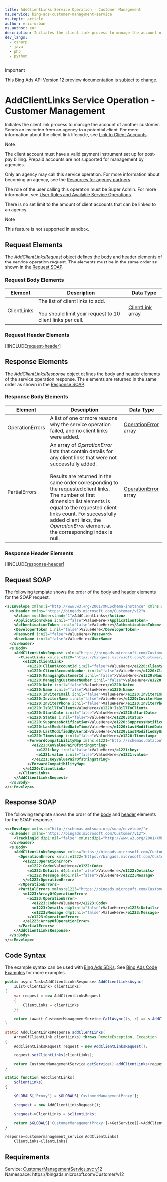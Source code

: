 ```yaml
---
title: AddClientLinks Service Operation - Customer Management
ms.service: bing-ads-customer-management-service
ms.topic: article
author: eric-urban
ms.author: eur
description: Initiates the client link process to manage the account of another customer.
dev_langs: 
  - csharp
  - java
  - php
  - python
---
```

> [!IMPORTANT]
> This Bing Ads API Version 12 preview documentation is subject to change.

# AddClientLinks Service Operation - Customer Management
Initiates the client link process to manage the account of another customer. Sends an invitation from an agency to a potential client.  For more information about the client link lifecycle, see [Link to Client Accounts](../guides/management-model-agencies.md#clientlink).

> [!NOTE]
> The client account must have a valid payment instrument set up for post-pay billing. Prepaid accounts are not supported for management by agencies.

Only an agency may call this service operation. For more information about becoming an agency, see the [Resources for agency partners](https://advertise.bingads.microsoft.com/en-us/resources/bing-partner-program/agency-resources).

The role of the user calling this operation must be Super Admin. For more information, see [User Roles and Available Service Operations](../guides/customer-accounts.md#userroles).

There is no set limit to the amount of client accounts that can be linked to an agency.

> [!NOTE]
>This feature is not supported in sandbox.

## <a name="request"></a>Request Elements
The *AddClientLinksRequest* object defines the [body](#request-body) and [header](#request-header) elements of the service operation request. The elements must be in the same order as shown in the [Request SOAP](#request-soap). 

### <a name="request-body"></a>Request Body Elements

|Element|Description|Data Type|
|-----------|---------------|-------------|
|<a name="clientlinks"></a>ClientLinks|The list of client links to add.<br /><br />You should limit your request to 10 client links per call.|[ClientLink](clientlink.md) array|

### <a name="request-header"></a>Request Header Elements
[!INCLUDE[request-header](./includes/request-header.md)]

## <a name="response"></a>Response Elements
The *AddClientLinksResponse* object defines the [body](#response-body) and [header](#response-header) elements of the service operation response. The elements are returned in the same order as shown in the [Response SOAP](#response-soap).

### <a name="response-body"></a>Response Body Elements

|Element|Description|Data Type|
|-----------|---------------|-------------|
|<a name="operationerrors"></a>OperationErrors|A list of one or more reasons why the service operation failed, and no client links were added.|[OperationError](operationerror.md) array|
|<a name="partialerrors"></a>PartialErrors|An array of *OperationError* lists that contain details for any client links that were not successfully added.<br /><br />Results are returned in the same order corresponding to the requested client links. The number of first dimension list elements is equal to the requested client links count. For successfully added client links, the *OperationError* element at the corresponding index is null.|[OperationError](operationerror.md) array|

### <a name="response-header"></a>Response Header Elements
[!INCLUDE[response-header](./includes/response-header.md)]

## <a name="request-soap"></a>Request SOAP
The following template shows the order of the [body](#request-body) and [header](#request-header) elements for the SOAP request.

```xml
<s:Envelope xmlns:i="http://www.w3.org/2001/XMLSchema-instance" xmlns:s="http://schemas.xmlsoap.org/soap/envelope/">
  <s:Header xmlns="https://bingads.microsoft.com/Customer/v12">
    <Action mustUnderstand="1">AddClientLinks</Action>
    <ApplicationToken i:nil="false">ValueHere</ApplicationToken>
    <AuthenticationToken i:nil="false">ValueHere</AuthenticationToken>
    <DeveloperToken i:nil="false">ValueHere</DeveloperToken>
    <Password i:nil="false">ValueHere</Password>
    <UserName i:nil="false">ValueHere</UserName>
  </s:Header>
  <s:Body>
    <AddClientLinksRequest xmlns="https://bingads.microsoft.com/Customer/v12">
      <ClientLinks xmlns:e1220="https://bingads.microsoft.com/Customer/v12/Entities" i:nil="false">
        <e1220:ClientLink>
          <e1220:ClientAccountId i:nil="false">ValueHere</e1220:ClientAccountId>
          <e1220:ClientAccountNumber i:nil="false">ValueHere</e1220:ClientAccountNumber>
          <e1220:ManagingCustomerId i:nil="false">ValueHere</e1220:ManagingCustomerId>
          <e1220:ManagingCustomerNumber i:nil="false">ValueHere</e1220:ManagingCustomerNumber>
          <e1220:Note i:nil="false">ValueHere</e1220:Note>
          <e1220:Name i:nil="false">ValueHere</e1220:Name>
          <e1220:InviterEmail i:nil="false">ValueHere</e1220:InviterEmail>
          <e1220:InviterName i:nil="false">ValueHere</e1220:InviterName>
          <e1220:InviterPhone i:nil="false">ValueHere</e1220:InviterPhone>
          <e1220:IsBillToClient>ValueHere</e1220:IsBillToClient>
          <e1220:StartDate i:nil="false">ValueHere</e1220:StartDate>
          <e1220:Status i:nil="false">ValueHere</e1220:Status>
          <e1220:SuppressNotification>ValueHere</e1220:SuppressNotification>
          <e1220:LastModifiedDateTime>ValueHere</e1220:LastModifiedDateTime>
          <e1220:LastModifiedByUserId>ValueHere</e1220:LastModifiedByUserId>
          <e1220:Timestamp i:nil="false">ValueHere</e1220:Timestamp>
          <ForwardCompatibilityMap xmlns:e1221="http://schemas.datacontract.org/2004/07/System.Collections.Generic" i:nil="false">
            <e1221:KeyValuePairOfstringstring>
              <e1221:key i:nil="false">ValueHere</e1221:key>
              <e1221:value i:nil="false">ValueHere</e1221:value>
            </e1221:KeyValuePairOfstringstring>
          </ForwardCompatibilityMap>
        </e1220:ClientLink>
      </ClientLinks>
    </AddClientLinksRequest>
  </s:Body>
</s:Envelope>
```

## <a name="response-soap"></a>Response SOAP
The following template shows the order of the [body](#response-body) and [header](#response-header) elements for the SOAP response.

```xml
<s:Envelope xmlns:s="http://schemas.xmlsoap.org/soap/envelope/">
  <s:Header xmlns="https://bingads.microsoft.com/Customer/v12">
    <TrackingId d3p1:nil="false" xmlns:d3p1="http://www.w3.org/2001/XMLSchema-instance">ValueHere</TrackingId>
  </s:Header>
  <s:Body>
    <AddClientLinksResponse xmlns="https://bingads.microsoft.com/Customer/v12">
      <OperationErrors xmlns:e1222="https://bingads.microsoft.com/Customer/v12/Exception" d4p1:nil="false" xmlns:d4p1="http://www.w3.org/2001/XMLSchema-instance">
        <e1222:OperationError>
          <e1222:Code>ValueHere</e1222:Code>
          <e1222:Details d4p1:nil="false">ValueHere</e1222:Details>
          <e1222:Message d4p1:nil="false">ValueHere</e1222:Message>
        </e1222:OperationError>
      </OperationErrors>
      <PartialErrors xmlns:e1223="https://bingads.microsoft.com/Customer/v12/Exception" d4p1:nil="false" xmlns:d4p1="http://www.w3.org/2001/XMLSchema-instance">
        <e1223:ArrayOfOperationError>
          <e1223:OperationError>
            <e1223:Code>ValueHere</e1223:Code>
            <e1223:Details d4p1:nil="false">ValueHere</e1223:Details>
            <e1223:Message d4p1:nil="false">ValueHere</e1223:Message>
          </e1223:OperationError>
        </e1223:ArrayOfOperationError>
      </PartialErrors>
    </AddClientLinksResponse>
  </s:Body>
</s:Envelope>
```

## <a name="example"></a>Code Syntax
The example syntax can be used with [Bing Ads SDKs](../guides/client-libraries.md). See [Bing Ads Code Examples](../guides/code-examples.md) for more examples.
```csharp
public async Task<AddClientLinksResponse> AddClientLinksAsync(
	IList<ClientLink> clientLinks)
{
	var request = new AddClientLinksRequest
	{
		ClientLinks = clientLinks
	};

	return (await CustomerManagementService.CallAsync((s, r) => s.AddClientLinksAsync(r), request));
}
```
```java
static AddClientLinksResponse addClientLinks(
	ArrayOfClientLink clientLinks) throws RemoteException, Exception
{
	AddClientLinksRequest request = new AddClientLinksRequest();

	request.setClientLinks(clientLinks);

	return CustomerManagementService.getService().addClientLinks(request);
}
```
```php
static function AddClientLinks(
	$clientLinks)
{

	$GLOBALS['Proxy'] = $GLOBALS['CustomerManagementProxy'];

	$request = new AddClientLinksRequest();

	$request->ClientLinks = $clientLinks;

	return $GLOBALS['CustomerManagementProxy']->GetService()->AddClientLinks($request);
}
```
```python
response=customermanagement_service.AddClientLinks(
	ClientLinks=ClientLinks)
```

## Requirements
Service: [CustomerManagementService.svc v12](https://clientcenter.api.bingads.microsoft.com/Api/CustomerManagement/v12/CustomerManagementService.svc)  
Namespace: https\://bingads.microsoft.com/Customer/v12  

